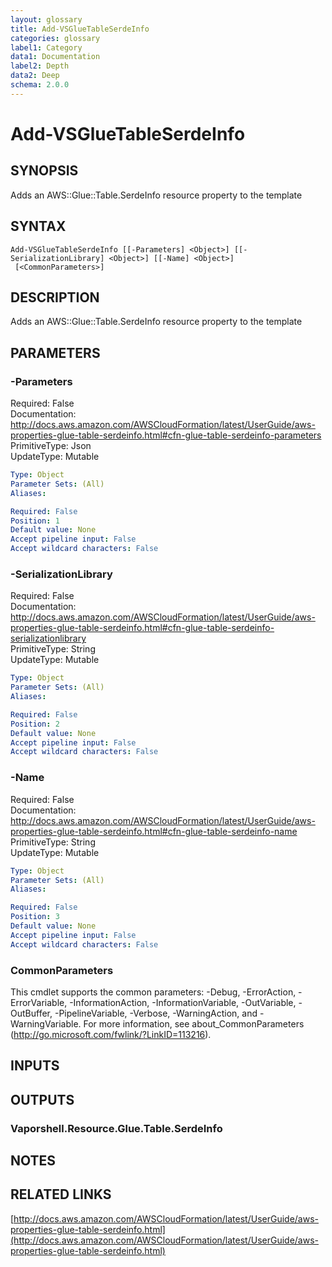 ```yaml
---
layout: glossary
title: Add-VSGlueTableSerdeInfo
categories: glossary
label1: Category
data1: Documentation
label2: Depth
data2: Deep
schema: 2.0.0
---
```


# Add-VSGlueTableSerdeInfo

## SYNOPSIS
Adds an AWS::Glue::Table.SerdeInfo resource property to the template

## SYNTAX

```
Add-VSGlueTableSerdeInfo [[-Parameters] <Object>] [[-SerializationLibrary] <Object>] [[-Name] <Object>]
 [<CommonParameters>]
```

## DESCRIPTION
Adds an AWS::Glue::Table.SerdeInfo resource property to the template

## PARAMETERS

### -Parameters
Required: False    
Documentation: http://docs.aws.amazon.com/AWSCloudFormation/latest/UserGuide/aws-properties-glue-table-serdeinfo.html#cfn-glue-table-serdeinfo-parameters    
PrimitiveType: Json    
UpdateType: Mutable

```yaml
Type: Object
Parameter Sets: (All)
Aliases:

Required: False
Position: 1
Default value: None
Accept pipeline input: False
Accept wildcard characters: False
```

### -SerializationLibrary
Required: False    
Documentation: http://docs.aws.amazon.com/AWSCloudFormation/latest/UserGuide/aws-properties-glue-table-serdeinfo.html#cfn-glue-table-serdeinfo-serializationlibrary    
PrimitiveType: String    
UpdateType: Mutable

```yaml
Type: Object
Parameter Sets: (All)
Aliases:

Required: False
Position: 2
Default value: None
Accept pipeline input: False
Accept wildcard characters: False
```

### -Name
Required: False    
Documentation: http://docs.aws.amazon.com/AWSCloudFormation/latest/UserGuide/aws-properties-glue-table-serdeinfo.html#cfn-glue-table-serdeinfo-name    
PrimitiveType: String    
UpdateType: Mutable

```yaml
Type: Object
Parameter Sets: (All)
Aliases:

Required: False
Position: 3
Default value: None
Accept pipeline input: False
Accept wildcard characters: False
```

### CommonParameters
This cmdlet supports the common parameters: -Debug, -ErrorAction, -ErrorVariable, -InformationAction, -InformationVariable, -OutVariable, -OutBuffer, -PipelineVariable, -Verbose, -WarningAction, and -WarningVariable.
For more information, see about_CommonParameters (http://go.microsoft.com/fwlink/?LinkID=113216).

## INPUTS

## OUTPUTS

### Vaporshell.Resource.Glue.Table.SerdeInfo

## NOTES

## RELATED LINKS

[http://docs.aws.amazon.com/AWSCloudFormation/latest/UserGuide/aws-properties-glue-table-serdeinfo.html](http://docs.aws.amazon.com/AWSCloudFormation/latest/UserGuide/aws-properties-glue-table-serdeinfo.html)


